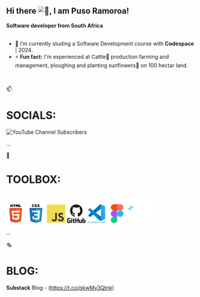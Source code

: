 ## Hi there <img src="https://fonts.gstatic.com/s/e/notoemoji/latest/1f402/512.gif" alt="🐂" width="32" height="32">, I am Puso Ramoroa!
<div align-items:"center" justify-content="center">
<b>Software developer from South Africa</b>
</div>

<br>
<ul>
  <li>🌱 I’m currently studing a Software Development course with <b>Codespace</b> | 2024.</li>
  <li>⚡ <b>Fun fact:</b> I'm experienced at Cattle🐂 production farming and management, ploughing and planting sunflowers🌱 on 100 hectar land.</li>
</ul>
<br>

📫 <h1>SOCIALS:</h1>

<img alt="YouTube Channel Subscribers" src="https://img.shields.io/youtube/channel/subscribers/UCRLxhnsxBAq9op-CzDzmoYQ">

...

🧰 <h1>TOOLBOX:</h1>

<img src="https://github.com/devicons/devicon/blob/master/icons/html5/html5-original-wordmark.svg" height="50" width="50">  <img src="https://github.com/devicons/devicon/blob/master/icons/css3/css3-original-wordmark.svg" height="50" width="50">  <img src="https://github.com/devicons/devicon/blob/master/icons/javascript/javascript-original.svg" height="50" width="50"> <img src="https://github.com/devicons/devicon/blob/master/icons/github/github-original-wordmark.svg" height="50" width="50"> <img src="https://github.com/devicons/devicon/blob/master/icons/vscode/vscode-original-wordmark.svg" height="50" width="50"> <img src="https://github.com/devicons/devicon/blob/master/icons/figma/figma-original.svg" height="50" width="50"> <img src="https://github.com/devicons/devicon/blob/master/icons/tailwindcss/tailwindcss-original-wordmark.svg" height="80" width="80"> 


...

🗞️ <h1>BLOG:</h1>

<b>Substack</b> Blog - (https://t.co/pkwMy3Qtnk)

<!--
**Puso90/Puso90** is a ✨ _special_ ✨ repository because its `README.md` (this file) appears on your GitHub profile.

Here are some ideas to get you started:

- 🔭 I’m currently working on ...
- 🌱 I’m currently learning ...
- 👯 I’m looking to collaborate on ...
- 🤔 I’m looking for help with ...
- 💬 Ask me about ...
- 📫 How to reach me: ...
- 😄 Pronouns: ...
- ⚡ Fun fact: ...
-->
